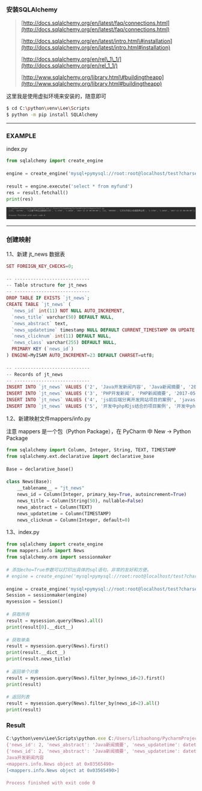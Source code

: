 ### 安装SQLAlchemy

> [http://docs.sqlalchemy.org/en/latest/faq/connections.html](http://docs.sqlalchemy.org/en/latest/faq/connections.html)
>
> [http://docs.sqlalchemy.org/en/latest/intro.html\#installation](http://docs.sqlalchemy.org/en/latest/intro.html#installation)
>
> [http://docs.sqlalchemy.org/en/rel\_1\_1/](http://docs.sqlalchemy.org/en/rel_1_1/)
>
> [http://www.sqlalchemy.org/library.html\#buildingtheapp](http://www.sqlalchemy.org/library.html#buildingtheapp)

这里我是使用虚拟环境来安装的，随意即可

```bash
$ cd C:\python\venv\Lee\Scripts
$ python -m pip install SQLAlchemy
```

---

### EXAMPLE

index.py

```py
from sqlalchemy import create_engine

engine = create_engine('mysql+pymysql://root:root@localhost/test?charset=utf8')

result = engine.execute('select * from myfund')
res = result.fetchall()
print(res)
```

![](/assets/IP0$F[$}8H4725DT44%28ZBDP.png)

---

### 创建映射

1.1、新建 jt\_news 数据表

```php
SET FOREIGN_KEY_CHECKS=0;

-- ----------------------------
-- Table structure for jt_news
-- ----------------------------
DROP TABLE IF EXISTS `jt_news`;
CREATE TABLE `jt_news` (
  `news_id` int(11) NOT NULL AUTO_INCREMENT,
  `news_title` varchar(50) DEFAULT NULL,
  `news_abstract` text,
  `news_updatetime` timestamp NULL DEFAULT CURRENT_TIMESTAMP ON UPDATE CURRENT_TIMESTAMP,
  `news_clicknum` int(11) DEFAULT NULL,
  `news_class` varchar(255) DEFAULT NULL,
  PRIMARY KEY (`news_id`)
) ENGINE=MyISAM AUTO_INCREMENT=23 DEFAULT CHARSET=utf8;

-- ----------------------------
-- Records of jt_news
-- ----------------------------
INSERT INTO `jt_news` VALUES ('2', 'Java开发新闻内容', 'Java新闻摘要', '2017-05-29 12:38:02', '11', '编程语言');
INSERT INTO `jt_news` VALUES ('3', 'PHP开发新闻', 'PHP新闻摘要', '2017-05-29 19:52:32', '13', 'web开发');
INSERT INTO `jt_news` VALUES ('4', 'js前后端分离开发网站项目的案例', 'javascript', '2017-05-28 19:55:59', '43', 'web开发');
INSERT INTO `jt_news` VALUES ('5', '开发中php和js结合的项目案例', '开发中php和js结合的项目案例摘要', '2017-06-04 13:59:14', '12', '实战开发');
```

1.2、新建映射文件mappers/info.py

注意 mappers 是一个包（Python Package），在 PyCharm 中 New -&gt; Python Package

```py
from sqlalchemy import Column, Integer, String, TEXT, TIMESTAMP
from sqlalchemy.ext.declarative import declarative_base

Base = declarative_base()

class News(Base):
    __tablename__ = "jt_news"
    news_id = Column(Integer, primary_key=True, autoincrement=True)
    news_title = Column(String(50), nullable=False)
    news_abstract = Column(TEXT)
    news_updatetime = Column(TIMESTAMP)
    news_clicknum = Column(Integer, default=0)
```

1.3、index.py

```py
from sqlalchemy import create_engine
from mappers.info import News
from sqlalchemy.orm import sessionmaker

# 添加echo=True参数可以打印出具体的sql语句。非常的友好和方便。
# engine = create_engine('mysql+pymysql://root:root@localhost/test?charset=utf8', echo=True)

engine = create_engine('mysql+pymysql://root:root@localhost/test?charset=utf8')
Session = sessionmaker(engine)
mysession = Session()

# 获取所有
result = mysession.query(News).all()
print(result[0].__dict__)

# 获取单条
result = mysession.query(News).first()
print(result.__dict__)
print(result.news_title)

# 返回单个对象
result = mysession.query(News).filter_by(news_id=2).first()
print(result)

# 返回列表
result = mysession.query(News).filter_by(news_id=2).all()
print(result)

```

### Result

```js
C:\python\venv\Lee\Scripts\python.exe C:/Users/lizhaohong/PycharmProjects/mypro/test.py
{'news_id': 2, 'news_abstract': 'Java新闻摘要', 'news_updatetime': datetime.datetime(2017, 5, 29, 12, 38, 2), '_sa_instance_state': <sqlalchemy.orm.state.InstanceState object at 0x03565030>, 'news_clicknum': 11, 'news_title': 'Java开发新闻内容'}
{'news_id': 2, 'news_abstract': 'Java新闻摘要', 'news_updatetime': datetime.datetime(2017, 5, 29, 12, 38, 2), '_sa_instance_state': <sqlalchemy.orm.state.InstanceState object at 0x03565030>, 'news_clicknum': 11, 'news_title': 'Java开发新闻内容'}
Java开发新闻内容
<mappers.info.News object at 0x03565490>
[<mappers.info.News object at 0x03565490>]

Process finished with exit code 0
```



